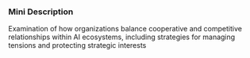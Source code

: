 ### Mini Description

Examination of how organizations balance cooperative and competitive relationships within AI ecosystems, including strategies for managing tensions and protecting strategic interests
